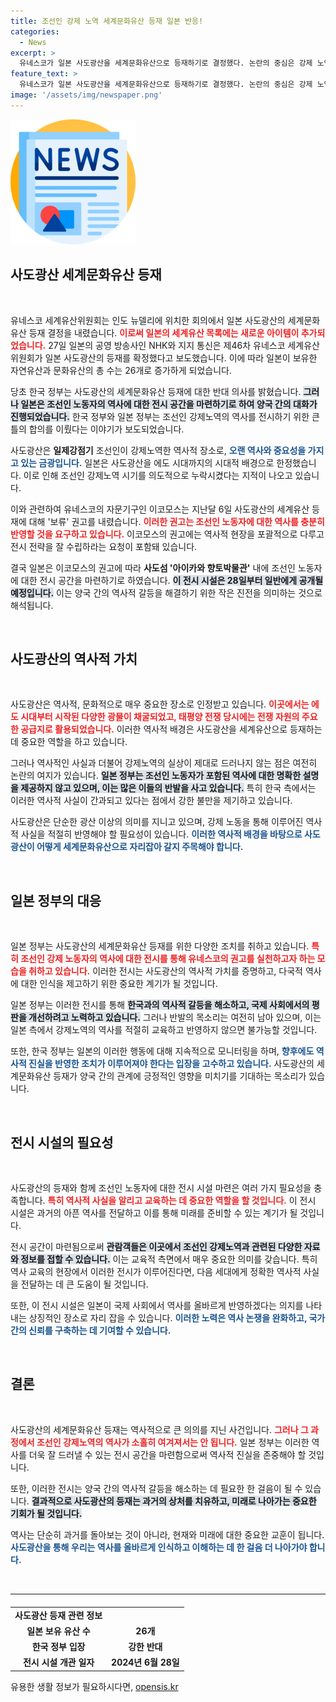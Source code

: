 ```yaml
---
title: 조선인 강제 노역 세계문화유산 등재 일본 반응!
categories:
  - News
excerpt: >
  유네스코가 일본 사도광산을 세계문화유산으로 등재하기로 결정했다. 논란의 중심은 강제 노역에 동원된 조선인 노동자의 역사. 일본은 전시 시설을 통해 양국의 갈등 해소를 시도하고 있다.点击하여 더 자세한 내용을 확인하세요!
feature_text: >
  유네스코가 일본 사도광산을 세계문화유산으로 등재하기로 결정했다. 논란의 중심은 강제 노역에 동원된 조선인 노동자의 역사. 일본은 전시 시설을 통해 양국의 갈등 해소를 시도하고 있다.点击하여 더 자세한 내용을 확인하세요!
image: '/assets/img/newspaper.png'
---
```


<p><img src="/assets/img/newspaper.png" alt="kimp 속보" /></p>

<h2 data-ke-size="size26">사도광산 세계문화유산 등재</h2>

<p data-ke-size="size16">&nbsp;</p>

<p>유네스코 세계유산위원회는 인도 뉴델리에 위치한 회의에서 일본 사도광산의 세계문화유산 등재 결정을 내렸습니다. <b><span style="color: #ee2323;">이로써 일본의 세계유산 목록에는 새로운 아이템이 추가되었습니다.</span></b> 27일 일본의 공영 방송사인 NHK와 지지 통신은 제46차 유네스코 세계유산위원회가 일본 사도광산의 등재를 확정했다고 보도했습니다. 이에 따라 일본이 보유한 자연유산과 문화유산의 총 수는 26개로 증가하게 되었습니다. </p>

<p>당초 한국 정부는 사도광산의 세계문화유산 등재에 대한 반대 의사를 밝혔습니다. <b><span style="background-color: #21538527;">그러나 일본은 조선인 노동자의 역사에 대한 전시 공간을 마련하기로 하여 양국 간의 대화가 진행되었습니다.</span></b> 한국 정부와 일본 정부는 조선인 강제노역의 역사를 전시하기 위한 큰 틀의 합의를 이뤘다는 이야기가 보도되었습니다. </p>

<p>사도광산은 <strong>일제강점기</strong> 조선인이 강제노역한 역사적 장소로, <b><span style="color: #1a5490;">오랜 역사와 중요성을 가지고 있는 금광입니다.</span></b> 일본은 사도광산을 에도 시대까지의 시대적 배경으로 한정했습니다. 이로 인해 조선인 강제노역 시기를 의도적으로 누락시켰다는 지적이 나오고 있습니다. </p>

<p>이와 관련하여 유네스코의 자문기구인 이코모스는 지난달 6일 사도광산의 세계유산 등재에 대해 '보류' 권고를 내렸습니다. <b><span style="color: #ee2323;">이러한 권고는 조선인 노동자에 대한 역사를 충분히 반영할 것을 요구하고 있습니다.</span></b> 이코모스의 권고에는 역사적 현장을 포괄적으로 다루고 전시 전략을 잘 수립하라는 요청이 포함돼 있습니다. </p>

<p>결국 일본은 이코모스의 권고에 따라 <strong>사도섬 '아이카와 향토박물관'</strong> 내에 조선인 노동자에 대한 전시 공간을 마련하기로 하였습니다. <b><span style="background-color: #21538527;">이 전시 시설은 28일부터 일반에게 공개될 예정입니다.</span></b> 이는 양국 간의 역사적 갈등을 해결하기 위한 작은 진전을 의미하는 것으로 해석됩니다.</p>

<p data-ke-size="size16">&nbsp;</p>

<h2 data-ke-size="size26">사도광산의 역사적 가치</h2>

<p data-ke-size="size16">&nbsp;</p>

<p>사도광산은 역사적, 문화적으로 매우 중요한 장소로 인정받고 있습니다. <b><span style="color: #ee2323;">이곳에서는 에도 시대부터 시작된 다양한 광물이 채굴되었고, 태평양 전쟁 당시에는 전쟁 자원의 주요한 공급지로 활용되었습니다.</span></b> 이러한 역사적 배경은 사도광산을 세계유산으로 등재하는 데 중요한 역할을 하고 있습니다. </p>

<p>그러나 역사적인 사실과 더불어 강제노역의 실상이 제대로 드러나지 않는 점은 여전히 논란의 여지가 있습니다. <b><span style="background-color: #21538527;">일본 정부는 조선인 노동자가 포함된 역사에 대한 명확한 설명을 제공하지 않고 있으며, 이는 많은 이들의 반발을 사고 있습니다.</span></b> 특히 한국 측에서는 이러한 역사적 사실이 간과되고 있다는 점에서 강한 불만을 제기하고 있습니다. </p>

<p>사도광산은 단순한 광산 이상의 의미를 지니고 있으며, 강제 노동을 통해 이루어진 역사적 사실을 적절히 반영해야 할 필요성이 있습니다. <b><span style="color: #1a5490;">이러한 역사적 배경을 바탕으로 사도광산이 어떻게 세계문화유산으로 자리잡아 갈지 주목해야 합니다.</span></b> </p>

<p data-ke-size="size16">&nbsp;</p>

<h2 data-ke-size="size26">일본 정부의 대응</h2>

<p data-ke-size="size16">&nbsp;</p>

<p>일본 정부는 사도광산의 세계문화유산 등재를 위한 다양한 조치를 취하고 있습니다. <b><span style="color: #ee2323;">특히 조선인 강제 노동자의 역사에 대한 전시를 통해 유네스코의 권고를 실천하고자 하는 모습을 취하고 있습니다.</span></b> 이러한 전시는 사도광산의 역사적 가치를 증명하고, 다국적 역사에 대한 인식을 제고하기 위한 중요한 계기가 될 것입니다. </p>

<p>일본 정부는 이러한 전시를 통해 <b><span style="background-color: #21538527;">한국과의 역사적 갈등을 해소하고, 국제 사회에서의 평판을 개선하려고 노력하고 있습니다.</span></b> 그러나 반발의 목소리는 여전히 남아 있으며, 이는 일본 측에서 강제노역의 역사를 적절히 교육하고 반영하지 않으면 불가능할 것입니다. </p>

<p>또한, 한국 정부는 일본의 이러한 행동에 대해 지속적으로 모니터링을 하며, <b><span style="color: #1a5490;">향후에도 역사적 진실을 반영한 조치가 이루어져야 한다는 입장을 고수하고 있습니다.</span></b> 사도광산의 세계문화유산 등재가 양국 간의 관계에 긍정적인 영향을 미치기를 기대하는 목소리가 있습니다.</p>

<p data-ke-size="size16">&nbsp;</p>

<h2 data-ke-size="size26">전시 시설의 필요성</h2>

<p data-ke-size="size16">&nbsp;</p>

<p>사도광산의 등재와 함께 조선인 노동자에 대한 전시 시설 마련은 여러 가지 필요성을 충족합니다. <b><span style="color: #ee2323;">특히 역사적 사실을 알리고 교육하는 데 중요한 역할을 할 것입니다.</span></b> 이 전시 시설은 과거의 아픈 역사를 전달하고 이를 통해 미래를 준비할 수 있는 계기가 될 것입니다. </p>

<p>전시 공간이 마련됨으로써 <b><span style="background-color: #21538527;">관람객들은 이곳에서 조선인 강제노역과 관련된 다양한 자료와 정보를 접할 수 있습니다.</span></b> 이는 교육적 측면에서 매우 중요한 의미를 갖습니다. 특히 역사 교육의 현장에서 이러한 전시가 이루어진다면, 다음 세대에게 정확한 역사적 사실을 전달하는 데 큰 도움이 될 것입니다. </p>

<p>또한, 이 전시 시설은 일본이 국제 사회에서 역사를 올바르게 반영하겠다는 의지를 나타내는 상징적인 장소로 자리 잡을 수 있습니다. <b><span style="color: #1a5490;">이러한 노력은 역사 논쟁을 완화하고, 국가 간의 신뢰를 구축하는 데 기여할 수 있습니다.</span></b> </p>

<p data-ke-size="size16">&nbsp;</p>

<h2 data-ke-size="size26">결론</h2>

<p data-ke-size="size16">&nbsp;</p>

<p>사도광산의 세계문화유산 등재는 역사적으로 큰 의의를 지닌 사건입니다. <b><span style="color: #ee2323;">그러나 그 과정에서 조선인 강제노역의 역사가 소홀히 여겨져서는 안 됩니다.</span></b> 일본 정부는 이러한 역사를 더욱 잘 드러낼 수 있는 전시 공간을 마련함으로써 역사적 진실을 존중해야 할 것입니다. </p>

<p>또한, 이러한 전시는 양국 간의 역사적 갈등을 해소하는 데 필요한 한 걸음이 될 수 있습니다. <b><span style="background-color: #21538527;">결과적으로 사도광산의 등재는 과거의 상처를 치유하고, 미래로 나아가는 중요한 기회가 될 것입니다.</span></b> </p>

<p>역사는 단순히 과거를 돌아보는 것이 아니라, 현재와 미래에 대한 중요한 교훈이 됩니다. <b><span style="color: #1a5490;">사도광산을 통해 우리는 역사를 올바르게 인식하고 이해하는 데 한 걸음 더 나아가야 합니다.</span></b></p>

<p data-ke-size="size16">&nbsp;</p>

<hr>

<table style="width:100%; margin-top:20px;">
  <tr>
    <td style="text-align: center; height: 17px;"><b>사도광산 등재 관련 정보</b></td>
  </tr>
  <tr>
    <td style="text-align: center; height: 17px;"><b>일본 보유 유산 수</b></td>
    <td style="text-align: center; height: 17px;"><b>26개</b></td>
  </tr>
  <tr>
    <td style="text-align: center; height: 17px;"><b>한국 정부 입장</b></td>
    <td style="text-align: center; height: 17px;"><b>강한 반대</b></td>
  </tr>
  <tr>
    <td style="text-align: center; height: 17px;"><b>전시 시설 개관 일자</b></td>
    <td style="text-align: center; height: 17px;"><b>2024년 6월 28일</b></td>
  </tr>
</table>
유용한 생활 정보가 필요하시다면, <a href="https://opensis.kr" rel="dofollow">opensis.kr</a>


